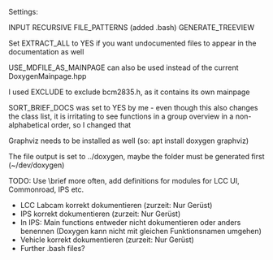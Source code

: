 Settings:

INPUT
RECURSIVE
FILE_PATTERNS (added .bash)
GENERATE_TREEVIEW

Set EXTRACT_ALL to YES if you want undocumented files to appear in the documentation as well

USE_MDFILE_AS_MAINPAGE can also be used instead of the current DoxygenMainpage.hpp

I used EXCLUDE to exclude bcm2835.h, as it contains its own mainpage

SORT_BRIEF_DOCS was set to YES by me - even though this also changes the class list, it is irritating to see functions in a group overview in a non-alphabetical order, so I changed that

Graphviz needs to be installed as well
(so: apt install doxygen graphviz)

The file output is set to ../doxygen, maybe the folder must be generated first (~/dev/doxygen)

TODO: Use \brief more often, add definitions for modules for LCC UI, Commonroad, IPS etc.
- LCC Labcam korrekt dokumentieren (zurzeit: Nur Gerüst)
- IPS korrekt dokumentieren (zurzeit: Nur Gerüst)
- In IPS: Main functions entweder nicht dokumentieren oder anders benennen (Doxygen kann nicht mit gleichen Funktionsnamen umgehen)
- Vehicle korrekt dokumentieren (zurzeit: Nur Gerüst)
- Further .bash files? 